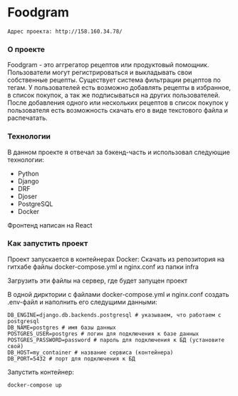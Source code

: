 # Foodgram
```
Адрес проекта: http://158.160.34.78/
```
### О проекте
Foodgram - это аггрегатор рецептов или продуктовый помощник. Пользователи могут регистрироваться и выкладывать свои собственные рецепты. Существует система фильтрации рецептов по тегам. У пользователей есть возможно добавлять рецепты в избранное, в список покупок, а так же подписываться на других пользователей. После добавления одного или нескольких рецептов в список покупок у пользователя есть возможность скачать его в виде текстового файла и распечатать.

### Технологии
В данном проекте я отвечал за бэкенд-часть и использовал следующие технологии:
- Python
- Django
- DRF
- Djoser
- PostgreSQL
- Docker

Фронтенд написан на React

### Как запустить проект
Проект запускается в контейнерах Docker:
Скачать из репозитория на гитхабе файлы docker-compose.yml и nginx.conf из папки infra

Загрузить эти файлы на сервер, где будет запущен проект

В одной дирктории с файлами docker-compose.yml и nginx.conf создать .env-файл и наполнить его следущими данными:
```
DB_ENGINE=django.db.backends.postgresql # указываем, что работаем с postgresql
DB_NAME=postgres # имя базы данных
POSTGRES_USER=postgres # логин для подключения к базе данных
POSTGRES_PASSWORD=password # пароль для подключения к БД (установите свой)
DB_HOST=my_container # название сервиса (контейнера)
DB_PORT=5432 # порт для подключения к БД
```
Запустить контейнер:
```
docker-compose up
```



